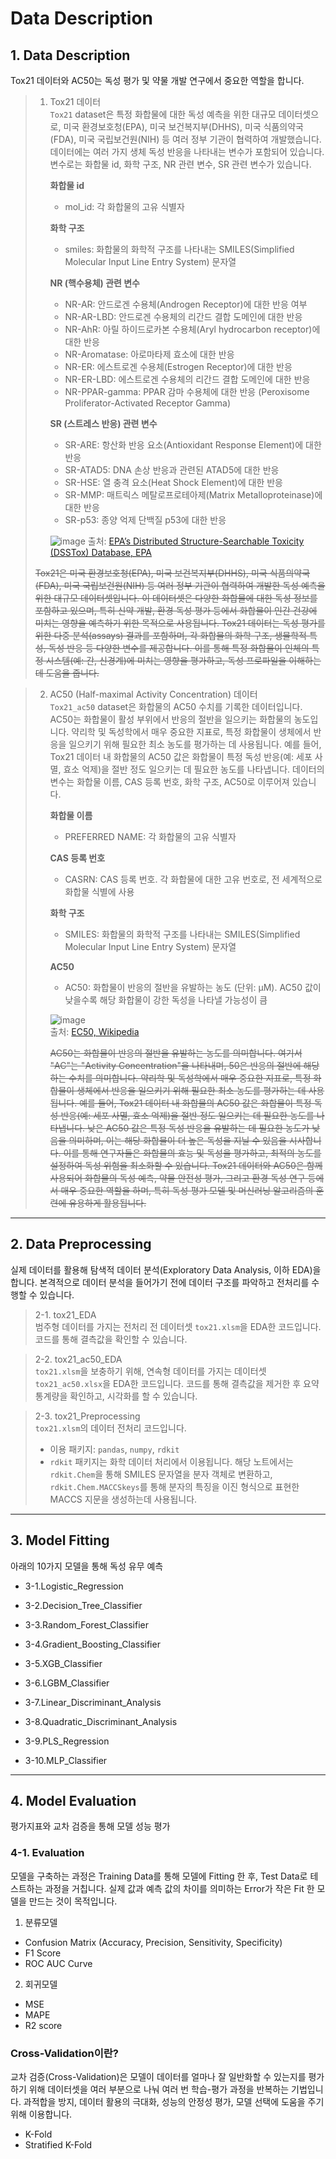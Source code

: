 # Data Description

## 1. Data Description

Tox21 데이터와 AC50는 독성 평가 및 약물 개발 연구에서 중요한 역할을 합니다.

> 1. Tox21 데이터   
>    `Tox21` dataset은 특정 화합물에 대한 독성 예측을 위한 대규모 데이터셋으로, 미국 환경보호청(EPA), 미국 보건복지부(DHHS), 미국 식품의약국(FDA), 미국 국립보건원(NIH) 등 여러 정부 기관이 협력하여 개발했습니다. 데이터에는 여러 가지 생체 독성 반응을 나타내는 변수가 포함되어 있습니다. 변수로는 화합물 id, 화학 구조, NR 관련 변수,  SR 관련 변수가 있습니다.
> 
>    **화합물 id** 
>    - mol_id: 각 화합물의 고유 식별자
>      
>    **화학 구조**      
>    - smiles: 화합물의 화학적 구조를 나타내는 SMILES(Simplified Molecular Input Line Entry System) 문자열
>   
>    **NR (핵수용체) 관련 변수**      
>    - NR-AR: 안드로겐 수용체(Androgen Receptor)에 대한 반응 여부   
>    - NR-AR-LBD: 안드로겐 수용체의 리간드 결합 도메인에 대한 반응   
>    - NR-AhR: 아릴 하이드로카본 수용체(Aryl hydrocarbon receptor)에 대한 반응   
>    - NR-Aromatase: 아로마타제 효소에 대한 반응   
>    - NR-ER: 에스트로겐 수용체(Estrogen Receptor)에 대한 반응   
>    - NR-ER-LBD: 에스트로겐 수용체의 리간드 결합 도메인에 대한 반응   
>    - NR-PPAR-gamma: PPAR 감마 수용체에 대한 반응 (Peroxisome Proliferator-Activated Receptor Gamma)
>
>    **SR (스트레스 반응) 관련 변수**      
>    - SR-ARE: 항산화 반응 요소(Antioxidant Response Element)에 대한 반응   
>    - SR-ATAD5: DNA 손상 반응과 관련된 ATAD5에 대한 반응   
>    - SR-HSE: 열 충격 요소(Heat Shock Element)에 대한 반응   
>    - SR-MMP: 매트릭스 메탈로프로테아제(Matrix Metalloproteinase)에 대한 반응   
>    - SR-p53: 종양 억제 단백질 p53에 대한 반응
> 
>    ![image](https://github.com/user-attachments/assets/ce400220-f0ff-4473-bb81-47d57ffa051e)
>    출처: [EPA’s Distributed Structure-Searchable Toxicity (DSSTox) Database, EPA][1]   
>   
>   [1]: "https://www.epa.gov/comptox-tools/distributed-structure-searchable-toxicity-dsstox-database"
>    ~~Tox21은 미국 환경보호청(EPA), 미국 보건복지부(DHHS), 미국 식품의약국(FDA), 미국 국립보건원(NIH) 등 여러 정부 기관이 협력하여 개발한 독성 예측을 위한 대규모 데이터셋입니다.
이 데이터셋은 다양한 화합물에 대한 독성 정보를 포함하고 있으며, 특히 신약 개발, 환경 독성 평가 등에서 화합물이 인간 건강에 미치는 영향을 예측하기 위한 목적으로 사용됩니다.
Tox21 데이터는 독성 평가를 위한 다중 분석(assays) 결과를 포함하며, 각 화합물의 화학 구조, 생물학적 특성, 독성 반응 등 다양한 변수를 제공합니다. 이를 통해 특정 화합물이 인체의 특정 시스템(예: 간, 신경계)에 미치는 영향을 평가하고, 독성 프로파일을 이해하는 데 도움을 줍니다.~~


    
> 2. AC50 (Half-maximal Activity Concentration) 데이터    
>    `Tox21_ac50` dataset은 화합물의 AC50 수치를 기록한 데이터입니다. AC50는 화합물이 활성 부위에서 반응의 절반을 일으키는 화합물의 농도입니다. 약리학 및 독성학에서 매우 중요한 지표로, 특정 화합물이 생체에서 반응을 일으키기 위해 필요한 최소 농도를 평가하는 데 사용됩니다. 예를 들어, Tox21 데이터 내 화합물의 AC50 값은 화합물이 특정 독성 반응(예: 세포 사멸, 효소 억제)을 절반 정도 일으키는 데 필요한 농도를 나타냅니다. 데이터의 변수는 화합물 이름, CAS 등록 번호, 화학 구조, AC50로 이루어져 있습니다.   
>    
>    **화합물 이름**         
>    - PREFERRED NAME: 각 화합물의 고유 식별자   
>    
>    **CAS 등록 번호**       
>    - CASRN: CAS 등록 번호. 각 화합물에 대한 고유 번호로, 전 세계적으로 화합물 식별에 사용   
>      
>    **화학 구조**     
>    - SMILES: 화합물의 화학적 구조를 나타내는 SMILES(Simplified Molecular Input Line Entry System) 문자열   
>        
>    **AC50**   
>    - AC50: 화합물이 반응의 절반을 유발하는 농도 (단위: µM). AC50 값이 낮을수록 해당 화합물이 강한 독성을 나타낼 가능성이 큼
>
>    ![image](https://github.com/user-attachments/assets/f68a9734-2da9-4130-82bb-633ae76d491a)   
>    출처: [EC50, Wikipedia][1]   
>   
>    [1]: "https://en.wikipedia.org/wiki/EC50"
>   ~~AC50는 화합물이 반응의 절반을 유발하는 농도를 의미합니다. 여기서 "AC"는 "Activity Concentration"을 나타내며, 50은 반응의 절반에 해당하는 수치를 의미합니다.
약리학 및 독성학에서 매우 중요한 지표로, 특정 화합물이 생체에서 반응을 일으키기 위해 필요한 최소 농도를 평가하는 데 사용됩니다.
예를 들어, Tox21 데이터 내 화합물의 AC50 값은 화합물이 특정 독성 반응(예: 세포 사멸, 효소 억제)을 절반 정도 일으키는 데 필요한 농도를 나타냅니다. 낮은 AC50 값은 특정 독성 반응을 유발하는 데 필요한 농도가 낮음을 의미하며, 이는 해당 화합물이 더 높은 독성을 지닐 수 있음을 시사합니다.
이를 통해 연구자들은 화합물의 효능 및 독성을 평가하고, 최적의 농도를 설정하여 독성 위험을 최소화할 수 있습니다.
Tox21 데이터와 AC50은 함께 사용되어 화합물의 독성 예측, 약물 안전성 평가, 그리고 환경 독성 연구 등에서 매우 중요한 역할을 하며, 특히 독성 평가 모델 및 머신러닝 알고리즘의 훈련에 유용하게 활용됩니다.~~

---

## 2. Data Preprocessing

실제 데이터를 활용해 탐색적 데이터 분석(Exploratory Data Analysis, 이하 EDA)을 합니다. 본격적으로 데이터 분석을 들어가기 전에 데이터 구조를 파악하고 전처리를 수행할 수 있습니다.

> 2-1. tox21_EDA  
> 범주형 데이터를 가지는 전처리 전 데이터셋 `tox21.xlsm`을 EDA한 코드입니다. 코드를 통해 결측값을 확인할 수 있습니다. 

> 2-2. tox21_ac50_EDA  
> `tox21.xlsm`을 보충하기 위해, 연속형 데이터를 가지는 데이터셋 `tox21_ac50.xlsx`을 EDA한 코드입니다. 코드를 통해 결측값을 제거한 후 요약통계량을 확인하고, 시각화를 할 수 있습니다.

> 2-3. tox21_Preprocessing  
> `tox21.xlsm`의 데이터 전처리 코드입니다.
> - 이용 패키지: `pandas`, `numpy`, `rdkit`
> - `rdkit` 패키지는 화학 데이터 처리에서 이용됩니다. 해당 노트에서는 `rdkit.Chem`을 통해 SMILES 문자열을 분자 객체로 변환하고, `rdkit.Chem.MACCSkeys`를 통해 분자의 특징을 이진 형식으로 표현한 MACCS 지문을 생성하는데 사용됩니다.

---

## 3. Model Fitting


아래의 10가지 모델을 통해 독성 유무 예측


* 3-1.Logistic_Regression


* 3-2.Decision_Tree_Classifier


* 3-3.Random_Forest_Classifier 


* 3-4.Gradient_Boosting_Classifier 


* 3-5.XGB_Classifier


* 3-6.LGBM_Classifier


* 3-7.Linear_Discriminant_Analysis


* 3-8.Quadratic_Discriminant_Analysis


* 3-9.PLS_Regression


* 3-10.MLP_Classifier

---

## 4. Model Evaluation

평가지표와 교차 검증을 통해 모델 성능 평가

### 4-1. Evaluation

모델을 구축하는 과정은 Training Data를 통해 모델에 Fitting 한 후, Test Data로 테스트하는 과정을 거칩니다.
실제 값과 예측 값의 차이를 의미하는 Error가 작은 Fit 한 모델을 만드는 것이 목적입니다.

1. 분류모델
- Confusion Matrix (Accuracy, Precision, Sensitivity, Specificity)
- F1 Score
- ROC AUC Curve
    
2. 회귀모델
- MSE
- MAPE
- R2 score

### Cross-Validation이란?
교차 검증(Cross-Validation)은 모델이 데이터를 얼마나 잘 일반화할 수 있는지를 평가하기 위해 데이터셋을 여러 부분으로 나눠 여러 번 학습-평가 과정을 반복하는 기법입니다. 과적합을 방지, 데이터 활용의 극대화, 성능의 안정성 평가, 모델 선택에 도움을 주기 위해 이용합니다.
- K-Fold 
- Stratified K-Fold
